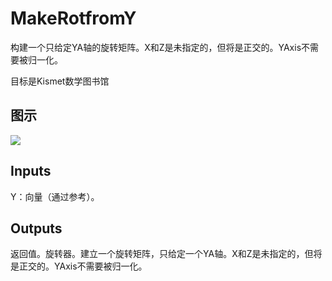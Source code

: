 # MakeRotfromY

构建一个只给定YA轴的旋转矩阵。X和Z是未指定的，但将是正交的。YAxis不需要被归一化。

目标是Kismet数学图书馆

## 图示

![]($-20221218-19543874.png)

## Inputs

Y：向量（通过参考）。  

## Outputs

返回值。旋转器。建立一个旋转矩阵，只给定一个YA轴。X和Z是未指定的，但将是正交的。YAxis不需要被归一化。
